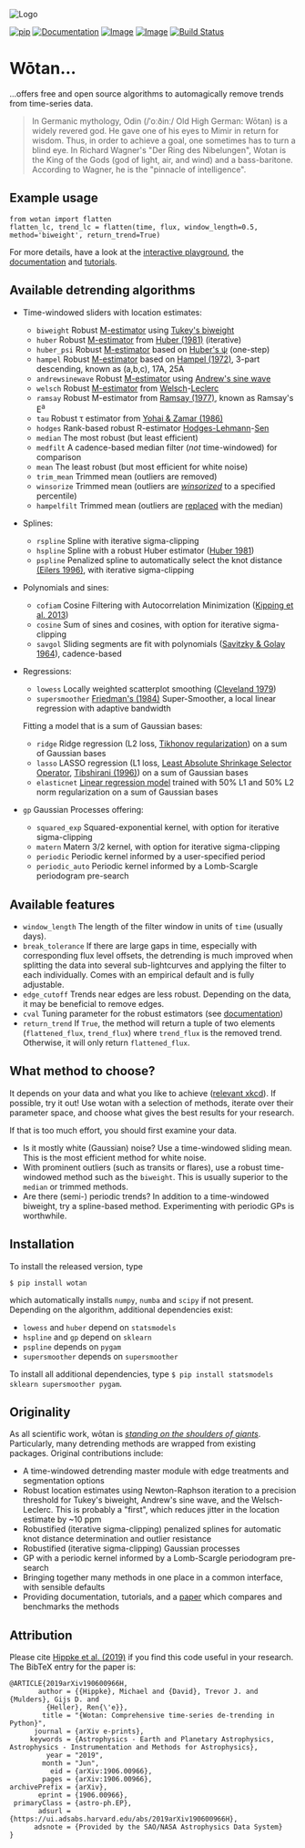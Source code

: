 ![Logo](https://raw.githubusercontent.com/hippke/wotan/master/logo.png)

[![pip](https://img.shields.io/badge/pip-install%20wotan-blue.svg)](https://pypi.org/project/wotan/)
[![Documentation](https://img.shields.io/badge/documentation-%E2%9C%93-blue.svg)](https://wotan.readthedocs.io/en/latest/index.html)
[![Image](https://img.shields.io/badge/tutorials-%E2%9C%93-blue.svg)](https://github.com/hippke/wotan/tree/master/tutorials)
[![Image](https://img.shields.io/badge/arXiv-1906.00966-blue.svg)](https://arxiv.org/abs/1906.00966)
[![Build Status](https://travis-ci.com/hippke/wotan.svg?branch=master)](https://travis-ci.com/hippke/wotan)

Wōtan...
====================

...offers free and open source algorithms to automagically remove trends from time-series data.

> In Germanic mythology, Odin (/ˈoːðinː/ Old High German: Wōtan) is a widely revered god. He gave one of his eyes to Mimir in return for wisdom. Thus, in order to achieve a goal, one sometimes has to turn a blind eye. In Richard Wagner's "Der Ring des Nibelungen", Wotan is the King of the Gods (god of light, air, and wind) and a bass-baritone. According to Wagner, he is the "pinnacle of intelligence".

Example usage
-------------
```
from wotan import flatten
flatten_lc, trend_lc = flatten(time, flux, window_length=0.5, method='biweight', return_trend=True)
```

For more details, have a look at the [interactive playground](https://colab.research.google.com/github/hippke/wotan/blob/master/tutorials/interactive.ipynb#scrollTo=spnftwRjefhQ), the [documentation](https://wotan.readthedocs.io) and [tutorials](https://github.com/hippke/wotan/tree/master/tutorials).

Available detrending algorithms
---------------------------------

- Time-windowed sliders with location estimates:
   - ``biweight`` Robust [M-estimator](https://en.wikipedia.org/wiki/M-estimator) using [Tukey's biweight](https://books.google.de/books?id=pGlHAAAAMAAJ)
   - ``huber`` Robust [M-estimator](https://en.wikipedia.org/wiki/M-estimator) from  [Huber (1981)](https://books.google.de/books/about/Robust_Statistics.html?id=hVbhlwEACAAJ&redir_esc=y) (iterative)
   - ``huber_psi`` Robust [M-estimator](https://en.wikipedia.org/wiki/M-estimator) based on [Huber's ψ](https://books.google.de/books/about/Robust_Statistics.html?id=hVbhlwEACAAJ&redir_esc=y) (one-step)
   - ``hampel`` Robust [M-estimator](https://en.wikipedia.org/wiki/M-estimator) based on [Hampel (1972)](https://www.tandfonline.com/doi/abs/10.1080/01621459.1974.10482962), 3-part descending, known as (a,b,c), 17A, 25A
   - ``andrewsinewave`` Robust [M-estimator](https://en.wikipedia.org/wiki/M-estimator) using [Andrew's sine wave](http://www.jstor.org/stable/j.ctt13x12sw.3)
   - ``welsch`` Robust [M-estimator](https://en.wikipedia.org/wiki/M-estimator) from [Welsch](https://doi.org/10.1080/03610917808812083)-[Leclerc](https://doi.org/10.1007/BF00054839)
   - ``ramsay`` Robust M-estimator from [Ramsay (1977)](https://www.jstor.org/stable/2286228?seq=1#page_scan_tab_contents), known as Ramsay's E<sup>a</sup>
   - ``tau`` Robust τ estimator from [Yohai & Zamar (1986)](https://www.tandfonline.com/doi/abs/10.1080/01621459.1988.10478611)
   - ``hodges`` Rank-based robust R-estimator [Hodges-Lehmann](https://doi.org/10.1214/aoms/1177704172)-[Sen](https://doi.org/10.2307/2527532)
   - ``median`` The most robust (but least efficient)
   - ``medfilt`` A cadence-based median filter (*not* time-windowed) for comparison
   - ``mean`` The least robust (but most efficient for white noise)
   - ``trim_mean`` Trimmed mean (outliers are removed)
   - ``winsorize`` Trimmed mean (outliers are [*winsorized*](https://en.wikipedia.org/wiki/Winsorizing) to a specified percentile)
   - ``hampelfilt`` Trimmed mean (outliers are [replaced](https://link.springer.com/article/10.1186/s13634-016-0383-6) with the median)
- Splines:
   - ``rspline`` Spline with iterative sigma-clipping
   - ``hspline`` Spline with a robust Huber estimator ([Huber 1981](https://books.google.de/books?id=hVbhlwEACAAJ))
   - ``pspline`` Penalized spline to automatically select the knot distance [(Eilers 1996)](https://pdfs.semanticscholar.org/5e3d/4cf7824be321af95ac098595957d8a87bf68.pdf), with iterative sigma-clipping
- Polynomials and sines:
   - ``cofiam`` Cosine Filtering with Autocorrelation Minimization ([Kipping et al. 2013](http://adsabs.harvard.edu/abs/2013ApJ...770..101K))
   - ``cosine`` Sum of sines and cosines, with option for iterative sigma-clipping
   - ``savgol`` Sliding segments are fit with polynomials ([Savitzky & Golay 1964](https://ui.adsabs.harvard.edu/#abs/1964AnaCh..36.1627S)), cadence-based
- Regressions:
   - ``lowess`` Locally weighted scatterplot smoothing ([Cleveland 1979](https://doi.org/10.1080/01621459.1979.10481038))
   - ``supersmoother`` [Friedman's (1984)](https://www.slac.stanford.edu/pubs/slacpubs/3250/slac-pub-3477.pdf) Super-Smoother, a local linear regression with adaptive bandwidth

   Fitting a model that is a sum of Gaussian bases:
   - ``ridge`` Ridge regression (L2 loss, [Tikhonov regularization](https://en.wikipedia.org/wiki/Tikhonov_regularization)) on a sum of Gaussian bases
   - ``lasso`` LASSO regression 
   (L1 loss, [Least Absolute Shrinkage Selector Operator](https://en.wikipedia.org/wiki/Lasso_(statistics)), [Tibshirani (1996)](https://www.jstor.org/stable/2346178?seq=1#page_scan_tab_contents)) on a sum of Gaussian bases
   - ``elasticnet`` [Linear regression model](https://en.wikipedia.org/wiki/Elastic_net_regularization) trained with 50% L1 and 50% L2 norm regularization on a sum of Gaussian bases
- ``gp`` Gaussian Processes offering:
   - ``squared_exp`` Squared-exponential kernel, with option for iterative sigma-clipping
   - ``matern`` Matern 3/2 kernel, with option for iterative sigma-clipping
   - ``periodic`` Periodic kernel informed by a user-specified period
   - ``periodic_auto`` Periodic kernel informed by a Lomb-Scargle periodogram pre-search


Available features
-------------------

- ``window_length`` The length of the filter window in units of ``time`` (usually days).
- ``break_tolerance`` If there are large gaps in time, especially with corresponding flux level offsets, the detrending is much improved when splitting the data into several sub-lightcurves and applying the filter to each individually. Comes with an empirical default and is fully adjustable.
- ``edge_cutoff`` Trends near edges are less robust. Depending on the data, it may be beneficial to remove edges.
- ``cval`` Tuning parameter for the robust estimators (see [documentation](https://wotan.readthedocs.io/en/latest/index.html))
- ``return_trend`` If `True`, the method will return a tuple of two elements (``flattened_flux``, ``trend_flux``) where ``trend_flux`` is the removed trend. Otherwise, it will only return ``flattened_flux``.


What method to choose?
-----------------------
It depends on your data and what you like to achieve ([relevant xkcd](https://xkcd.com/2048/)). If possible, try it out! Use wotan with a selection of methods, iterate over their parameter space, and choose what gives the best results for your research.

If that is too much effort, you should first examine your data.
- Is it mostly white (Gaussian) noise? Use a time-windowed sliding mean. This is the most efficient method for white noise.
- With prominent outliers (such as transits or flares), use a robust time-windowed method such as the ``biweight``. This is usually superior to the ``median`` or trimmed methods.
- Are there (semi-) periodic trends? In addition to a time-windowed biweight, try a spline-based method. Experimenting with periodic GPs is worthwhile.


Installation
------------
To install the released version, type

    $ pip install wotan

which automatically installs `numpy`, `numba` and ``scipy`` if not present. Depending on the algorithm, additional dependencies exist:

- `lowess` and `huber` depend on `statsmodels`
- `hspline` and `gp` depend on `sklearn`
- `pspline` depends on `pygam`
- `supersmoother` depends on `supersmoother`

To install all additional dependencies, type ``$ pip install statsmodels sklearn supersmoother pygam``.


Originality
----------------
As all scientific work, wōtan is [*standing on the shoulders of giants*](https://en.wikiquote.org/wiki/Isaac_Newton). Particularly, many detrending methods are wrapped from existing packages. Original contributions include:
- A time-windowed detrending master module with edge treatments and segmentation options
- Robust location estimates using Newton-Raphson iteration to a precision threshold for Tukey's biweight, Andrew's sine wave, and the Welsch-Leclerc. This is probably a "first", which reduces jitter in the location estimate by ~10 ppm
- Robustified (iterative sigma-clipping) penalized splines for automatic knot distance determination and outlier resistance
- Robustified (iterative sigma-clipping) Gaussian processes
- GP with a periodic kernel informed by a Lomb-Scargle periodogram pre-search
- Bringing together many methods in one place in a common interface, with sensible defaults
- Providing documentation, tutorials, and a [paper](https://arxiv.org/abs/1906.00966) which compares and benchmarks the methods


Attribution
----------------
Please cite [Hippke et al. (2019)](https://arxiv.org/abs/1906.00966) if you find this code useful in your research. The BibTeX entry for the paper is:

```
@ARTICLE{2019arXiv190600966H,
       author = {{Hippke}, Michael and {David}, Trevor J. and {Mulders}, Gijs D. and
         {Heller}, Ren{\'e}},
        title = "{Wotan: Comprehensive time-series de-trending in Python}",
      journal = {arXiv e-prints},
     keywords = {Astrophysics - Earth and Planetary Astrophysics, Astrophysics - Instrumentation and Methods for Astrophysics},
         year = "2019",
        month = "Jun",
          eid = {arXiv:1906.00966},
        pages = {arXiv:1906.00966},
archivePrefix = {arXiv},
       eprint = {1906.00966},
 primaryClass = {astro-ph.EP},
       adsurl = {https://ui.adsabs.harvard.edu/abs/2019arXiv190600966H},
      adsnote = {Provided by the SAO/NASA Astrophysics Data System}
}
```
